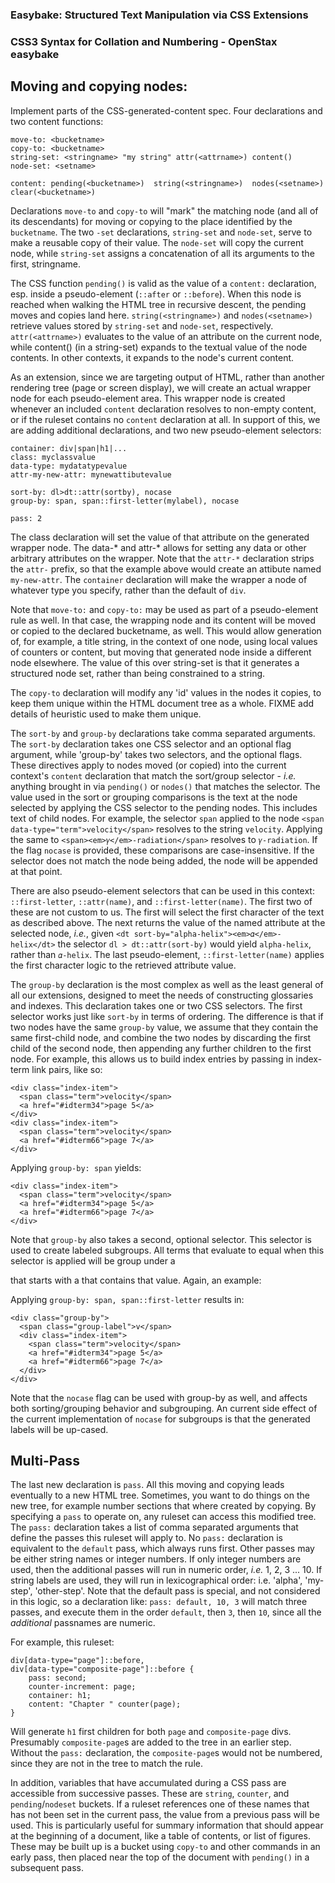### Easybake: Structured Text Manipulation via CSS Extensions




###  CSS3 Syntax for Collation and Numbering - OpenStax easybake ###

## Moving and copying nodes:

Implement parts of the CSS-generated-content spec. Four declarations and
two content functions:  

    move-to: <bucketname>  
    copy-to: <bucketname>  
    string-set: <stringname> "my string" attr(<attrname>) content()  
    node-set: <setname>

    content: pending(<bucketname>)  string(<stringname>)  nodes(<setname>) clear(<bucketname>)


Declarations `move-to` and `copy-to`  will "mark" the  matching node (and all
of its descendants) for moving or copying to the place identified by the
`bucketname`. The two `-set` declarations, `string-set` and `node-set`, serve
to make a reusable copy of their value. The `node-set` will copy the current node,
while `string-set` assigns a concatenation of all its arguments to the first,
stringname.

The CSS function `pending()` is valid as the value of a `content:` declaration,
esp. inside a pseudo-element (`::after` or `::before`). When this node is
reached when walking the HTML tree in recursive descent, the pending moves and
copies land here. `string(<stringname>)` and `nodes(<setname>)` retrieve  values
stored by `string-set` and `node-set`, respectively. `attr(<attrname>)` evaluates
to the value of an attribute on the current node, while content() (in a string-set)
expands to the textual value of the node contents. In other contexts, it expands
to the node's current content.

As an extension, since we are targeting output of HTML, rather than another
rendering tree (page or screen display), we will create an actual wrapper node
for each pseudo-element area. This wrapper node is created whenever an included
`content` declaration resolves to non-empty content, or if the ruleset contains no `content` declaration at all. In support of this, we are adding additional
declarations, and two new pseudo-element selectors:  

    container: div|span|h1|...  
    class: myclassvalue  
    data-type: mydatatypevalue
    attr-my-new-attr: mynewattibutevalue

    sort-by: dl>dt::attr(sortby), nocase
    group-by: span, span::first-letter(mylabel), nocase

    pass: 2

The class declaration will set the value of that attribute on the generated
wrapper node. The data-*  and attr-* allows for setting any data or other
arbitrary attributes on the wrapper. Note that the `attr-*` declaration strips
 the `attr-` prefix, so that the example above would create an attibute named `my-new-attr`. The `container` declaration will make the wrapper a node of whatever type you specify, rather than the default of `div`.

Note that `move-to:` and `copy-to:` may be used as part of a pseudo-element
rule as well. In that case, the wrapping node and its content will be moved or
copied to the declared bucketname, as well. This would allow generation of, for
example, a title string, in the context of one node, using local values of
counters or content, but moving that generated node inside a different node
elsewhere. The value of this over string-set is that it generates a structured node set, rather than being constrained to a string.

The `copy-to` declaration will modify any 'id' values in the nodes it copies,
to keep them unique within the HTML document tree as a whole. FIXME add details
of heuristic used to make them unique.

The `sort-by` and `group-by` declarations take comma separated arguments. The `sort-by` declaration takes one CSS selector and an optional flag argument, while
'group-by' takes two selectors, and the optional flags. These directives apply to nodes moved (or copied) into the current context's `content` declaration that match the sort/group selector - _i.e._ anything brought in via `pending()` or `nodes()` that matches the selector. The value used in the sort or grouping comparisons is the text at the node selected by applying the CSS selector to the pending nodes. This includes text of child nodes. For example, the selector `span` applied to the node `<span data-type="term">velocity</span>` resolves to the string `velocity`.
Applying the same to `<span><em>𝛾</em>-radiation</span>` resolves to `𝛾-radiation`. If the flag `nocase` is provided, these comparisons are case-insensitive. If the selector does not match the node being added, the node will be appended at that point.

There are also pseudo-element selectors that can be used in this context:
`::first-letter`, `::attr(name)`, and `::first-letter(name)`. The first two of
these are not custom to us. The first will select the first character
of the text as described above. The next returns the value of the
named attribute at the selected node, _i.e._, given `<dt
sort-by="alpha-helix"><em>𝛼</em>-helix</dt>` the selector `dl >
dt::attr(sort-by)` would yield `alpha-helix`, rather than `𝛼-helix`. The last
pseudo-element, `::first-letter(name)` applies the first character logic to
the retrieved attribute value.

The `group-by` declaration is the most complex as well as the least general of all our extensions, designed to
meet the needs of constructing glossaries and indexes. This declaration takes one
or two CSS selectors. The first selector works just like `sort-by` in terms of ordering. The difference is that if two nodes have the same `group-by` value, we assume that they contain the same first-child node, and combine the two nodes by discarding the first child of the second node, then appending any further children to the first node. For example, this allows us to build index entries by passing in index-term link pairs, like so:

    <div class="index-item">  
      <span class="term">velocity</span>
      <a href="#idterm34">page 5</a>
    </div>
    <div class="index-item">
      <span class="term">velocity</span>
      <a href="#idterm66">page 7</a>
    </div>
Applying `group-by: span` yields:

    <div class="index-item">
      <span class="term">velocity</span>
      <a href="#idterm34">page 5</a>
      <a href="#idterm66">page 7</a>
    </div>

Note that `group-by` also takes a second, optional selector. This selector is
used to create labeled subgroups. All terms that evaluate to equal when this
selector is applied will be group under a <div> that starts with a <span> that
contains that value. Again, an example:

Applying `group-by: span, span::first-letter` results in:

    <div class="group-by">
      <span class="group-label">v</span>
      <div class="index-item">
        <span class="term">velocity</span>
        <a href="#idterm34">page 5</a>
        <a href="#idterm66">page 7</a>
      </div>
    </div>

Note that the `nocase` flag can be used with group-by as well, and affects both
sorting/grouping behavior and subgrouping. An current side effect of the current implementation of `nocase` for subgroups is that the generated labels will be up-cased.

## Multi-Pass

The last new declaration is `pass`. All this moving and copying leads eventually to a new HTML tree. Sometimes, you want to do things on the new tree, for example number sections that where created by copying. By specifying a `pass` to operate on, any ruleset can access this modified tree. The `pass:` declaration takes a list of comma separated arguments that define the passes this ruleset will apply to. No `pass:` declaration is equivalent to the `default` pass, which always runs first. Other passes may be either string names or integer numbers. If only integer numbers are used, then the additional passes will run in numeric order, _i.e._ 1, 2, 3 ... 10. If string labels are used, they will run in lexicographical order: i.e. 'alpha', 'my-step', 'other-step'. Note that the default pass is special, and not considered in this logic, so a declaration like: `pass: default, 10, 3` will match three passes, and execute them in the order `default`, then `3`, then `10`, since all the _additional_ passnames are numeric.

For example, this ruleset:

    div[data-type="page"]::before,
    div[data-type="composite-page"]::before {
        pass: second;
        counter-increment: page;
        container: h1;
        content: "Chapter " counter(page);
    }

Will generate `h1` first children for both `page` and `composite-page` divs. Presumably
`composite-page`s are added to the tree in an earlier step. Without the `pass:` declaration, the `composite-page`s would not be numbered, since they are not in the tree to match the rule.

In addition, variables that have accumulated during a CSS pass are accessible from
successive passes. These are `string`, `counter`, and `pending`/`nodeset` buckets.
If a ruleset references one of these names that has not been set in the current pass, the value from a previous pass will be used. This is particularly useful for summary information that should appear at the beginning of a document, like a table of contents, or list of figures. These may be built up is a bucket using `copy-to` and other commands in an early pass, then placed near the top of the document with `pending()` in a subsequent pass.
